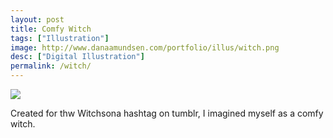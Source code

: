```yaml
---
layout: post
title: Comfy Witch
tags: ["Illustration"]
image: http://www.danaamundsen.com/portfolio/illus/witch.png
desc: ["Digital Illustration"]
permalink: /witch/
---
```


![](http://www.danaamundsen.com/portfolio/illus/witch.png)

Created for thw Witchsona hashtag on tumblr, I imagined myself as a comfy witch.
